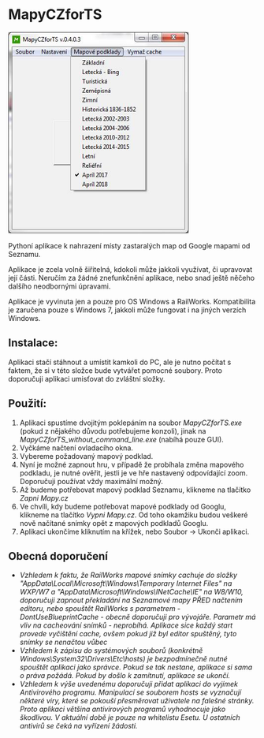 # MapyCZforTS
![Náhled aplikace](/MapyCZforTSexample.jpg)

Pythoní aplikace k nahrazení místy zastaralých map od Google mapami od Seznamu.

Aplikace je zcela volně šiřitelná, kdokoli může jakkoli využívat, či upravovat její části.
Neručím za žádné znefunkčnění aplikace, nebo snad ještě něčeho dalšího neodbornými úpravami.

Aplikace je vyvinuta jen a pouze pro OS Windows a RailWorks. Kompatibilita je zaručena pouze s Windows 7, jakkoli může fungovat i na jiných verzích Windows.

## Instalace:

Aplikaci stačí stáhnout a umístit kamkoli do PC, ale je nutno počítat s faktem, že si v této složce bude vytvářet pomocné soubory.
Proto doporučuji aplikaci umisťovat do zvláštní složky.

## Použití:

1. Aplikaci spustíme dvojitým poklepáním na soubor *MapyCZforTS.exe* (pokud z nějakého důvodu potřebujeme konzoli), jinak na *MapyCZforTS_without_command_line.exe* (nabíhá pouze GUI).
1. Vyčkáme načtení ovladacího okna.
1. Vybereme požadovaný mapový podklad.
1. Nyní je možné zapnout hru, v případě že probíhala změna mapového podkladu, je nutné ověřit, jestli je ve hře nastavený odpovídající zoom. Doporučuji používat vždy maximální možný.
1. Až budeme potřebovat mapový podklad Seznamu, klikneme na tlačítko *Zapni Mapy.cz*
1. Ve chvíli, kdy budeme potřebovat mapové podklady od Googlu, klikneme na tlačítko *Vypni Mapy.cz*. Od toho okamžiku budou veškeré nově načítané snímky opět z mapových podkladů Googlu.
1. Aplikaci ukončíme kliknutím na křížek, nebo Soubor -> Ukonči aplikaci.

## Obecná doporučení
* *Vzhledem k faktu, že RailWorks mapové snímky cachuje do složky "AppData\Local\Microsoft\Windows\Temporary Internet Files\" na WXP/W7 a "AppData\Microsoft\Windows\INetCache\IE" na W8/W10, doporučuji zapnout překladání na Seznamové mapy PŘED načtením editoru, nebo spouštět RailWorks s parametrem -DontUseBlueprintCache - obecně doporučuji pro vývojáře. Parametr má vliv na cacheování snímků - neprobíhá.
Aplikace sice každý start provede vyčištění cache, ovšem pokud již byl editor spuštěný, tyto snímky se nenačtou vůbec*
* *Vzhledem k zápisu do systémových souborů (konkrétně *Windows\System32\Drivers\Etc\hosts*) je bezpodmínečně nutné spouštět aplikaci jako správce. Pokud se tak nestane, aplikace si sama o práva požádá. Pokud by došlo k zamítnutí, aplikace se ukončí.*
* *Vzhledem k výše uvedenému doporučuji přidat aplikaci do vyjímek Antivirového programu. Manipulací se souborem hosts se vyznačují některé viry, které se pokouší přesměrovat uživatele na falešné stránky. Proto aplikaci většina antivirových programů vyhodnocuje jako škodlivou. V aktuální době je pouze na whitelistu Esetu. U ostatních antivirů se čeká na vyřízení žádosti.*
